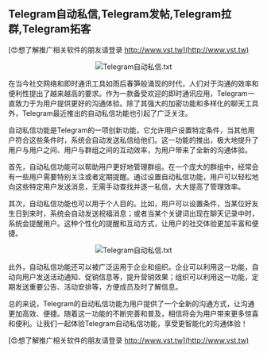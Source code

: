 ## **Telegram自动私信,Telegram发帖,Telegram拉群,Telegram拓客**

[😍想了解推广相关软件的朋友请登录 http://www.vst.tw](http://www.vst.tw)

 <center><img src="https://vst.tw/MP4/tuiguang/png/0.png" alt="Telegram自动私信.txt"></center>

在当今社交网络和即时通讯工具如雨后春笋般涌现的时代，人们对于沟通的效率和便利性提出了越来越高的要求。作为一款备受欢迎的即时通讯应用，Telegram一直致力于为用户提供更好的沟通体验。除了其强大的加密功能和多样化的聊天工具外，Telegram最近推出的自动私信功能也引起了广泛关注。

自动私信功能是Telegram的一项创新功能，它允许用户设置特定条件，当其他用户符合这些条件时，系统会自动发送私信给他们。这一功能的推出，极大地提升了用户与用户之间、用户与群组之间的互动效率，为用户带来了全新的沟通体验。

首先，自动私信功能可以帮助用户更好地管理群组。在一个庞大的群组中，经常会有一些用户需要特别关注或者定期提醒。通过设置自动私信功能，用户可以轻松地向这些特定用户发送消息，无需手动查找并逐一私信，大大提高了管理效率。

其次，自动私信功能也可以用于个人目的。比如，用户可以设置条件，当某位好友生日到来时，系统会自动发送祝福消息；或者当某个关键词出现在聊天记录中时，系统会提醒用户。这种个性化的提醒和互动方式，让用户的社交体验更加丰富和便捷。

 <center><img src="https://vst.tw/MP4/tuiguang/png/3.png" alt="Telegram自动私信.txt"></center>

此外，自动私信功能还可以被广泛运用于企业和组织。企业可以利用这一功能，自动向用户发送活动通知、促销信息等，提升营销效果；组织可以利用这一功能，定期发送重要公告、活动安排等，方便成员及时了解信息。

总的来说，Telegram的自动私信功能为用户提供了一个全新的沟通方式，让沟通更加高效、便捷。随着这一功能的不断完善和普及，相信将会为用户带来更多惊喜和便利。让我们一起体验Telegram自动私信功能，享受更智能化的沟通体验！

[😍想了解推广相关软件的朋友请登录 http://www.vst.tw](http://www.vst.tw)



